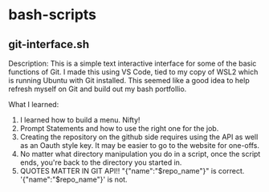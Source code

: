 # bash-scripts
## git-interface.sh
Description: 
This is a simple text interactive interface for some of the basic functions of Git.
I made this using VS Code, tied to my copy of WSL2 which is running Ubuntu with Git installed.
This seemed like a good idea to help refresh myself on Git and build out my bash portfollio.

What I learned:
1. I learned how to build a menu. Nifty!
2. Prompt Statements and how to use the right one for the job.
3. Creating the repository on the github side requires using the API as well as an Oauth style key.  It may be easier to go to the website for one-offs.
4. No matter what directory manipulation you do in a script, once the script ends, you're back to the directory you started in.
5. QUOTES MATTER IN GIT API!!  "{\"name\":\"$repo_name\"}" is correct.  '{\"name\":\"$repo_name\"}' is not.
